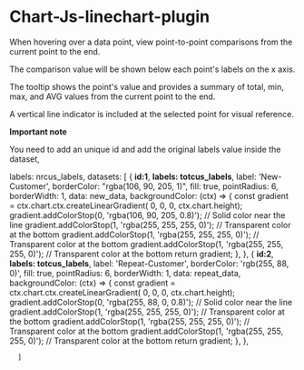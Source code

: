 # Chart-Js-linechart-plugin

When hovering over a data point, view point-to-point comparisons from the current point to the end.

The comparison value will be shown below each point's labels on the x axis.

The tooltip shows the point's value and provides a summary of total, min, max, and AVG values from the current point to the end.

A vertical line indicator is included at the selected point for visual reference.


**Important note** 

You need to add an unique id and add the original labels value inside the dataset,

labels: nrcus_labels,
datasets: [
        {
          **id:1**,
          **labels: totcus_labels**,
          label: 'New-Customer',
          borderColor: "rgba(106, 90, 205, 1)",
          fill: true,
          pointRadius: 6,
          borderWidth: 1,
          data: new_data,
          backgroundColor: (ctx) => {
            const gradient = ctx.chart.ctx.createLinearGradient( 0, 0, 0, ctx.chart.height);
            gradient.addColorStop(0, 'rgba(106, 90, 205, 0.8)'); // Solid color near the line
            gradient.addColorStop(1, 'rgba(255, 255, 255, 0)'); // Transparent color at the bottom
            gradient.addColorStop(1, 'rgba(255, 255, 255, 0)'); // Transparent color at the bottom
            gradient.addColorStop(1, 'rgba(255, 255, 255, 0)'); // Transparent color at the bottom
            return gradient;
          },
        },
        {
          **id:2**,
          **labels: totcus_labels**,
          label: 'Repeat-Customer',
          borderColor: 'rgb(255, 88, 0)',
          fill: true,
          pointRadius: 6,
          borderWidth: 1,
          data: repeat_data,
          backgroundColor: (ctx) => {
            const gradient = ctx.chart.ctx.createLinearGradient( 0, 0, 0, ctx.chart.height);
            gradient.addColorStop(0, 'rgba(255, 88, 0, 0.8)'); // Solid color near the line
            gradient.addColorStop(1, 'rgba(255, 255, 255, 0)'); // Transparent color at the bottom
            gradient.addColorStop(1, 'rgba(255, 255, 255, 0)'); // Transparent color at the bottom
            gradient.addColorStop(1, 'rgba(255, 255, 255, 0)'); // Transparent color at the bottom
            return gradient;
          },
        },
        
      ]
